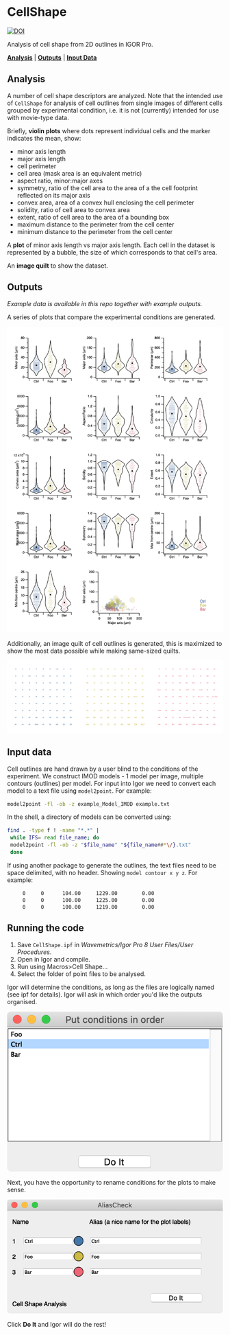 # CellShape

[![DOI](https://zenodo.org/badge/202709292.svg)](https://zenodo.org/badge/latestdoi/202709292)

Analysis of cell shape from 2D outlines in IGOR Pro.

[**Analysis**](#analysis) | [**Outputs**](#outputs) | [**Input Data**](#input-data)

## Analysis

A number of cell shape descriptors are analyzed.
Note that the intended use of `CellShape` for analysis of cell outlines from single images of different cells grouped by experimental condition, i.e. it is not (currently) intended for use with movie-type data.

Briefly, **violin plots** where dots represent individual cells and the marker indicates the mean, show:

- minor axis length
- major axis length
- cell perimeter
- cell area (mask area is an equivalent metric)
- aspect ratio, minor:major axes
- symmetry, ratio of the cell area to the area of a the cell footprint reflected on its major axis
- convex area, area of a convex hull enclosing the cell perimeter
- solidity, ratio of cell area to convex area
- extent, ratio of cell area to the area of a bounding box
- maximum distance to the perimeter from the cell center
- minimum distance to the perimeter from the cell center

A **plot** of minor axis length vs major axis length.
Each cell in the dataset is represented by a bubble, the size of which corresponds to that cell's area.

An **image quilt** to show the dataset.

## Outputs

*Example data is available in this repo together with example outputs.*

A series of plots that compare the experimental conditions are generated.

![img](img/output1.png?raw=true "image")

Additionally, an image quilt of cell outlines is generated, this is maximized to show the most data possible while making same-sized quilts.

![img](img/output2.png?raw=true "image")

## Input data

Cell outlines are hand drawn by a user blind to the conditions of the experiment.
We construct IMOD models - 1 model per image, multiple contours (outlines) per model.
For input into Igor we need to convert each model to a text file using `model2point`.
For example:

```bash
model2point -fl -ob -z example_Model_IMOD example.txt
```

In the shell, a directory of models can be converted using:

```bash
find . -type f ! -name "*.*" |
 while IFS= read file_name; do
 model2point -fl -ob -z "$file_name" "${file_name##*\/}.txt"
 done
```

If using another package to generate the outlines, the text files need to be space delimited, with no header.
Showing `model contour x y z`.
For example:

```
     0     0      104.00     1229.00        0.00
     0     0      100.00     1225.00        0.00
     0     0      100.00     1219.00        0.00
```

## Running the code

1. Save `CellShape.ipf` in *Wavemetrics/Igor Pro 8 User Files/User Procedures*.
2. Open in Igor and compile.
3. Run using Macros>Cell Shape...
4. Select the folder of point files to be analysed.

Igor will determine the conditions, as long as the files are logically named (see ipf for details).
Igor will ask in which order you'd like the outputs organised.

![img](img/inOrder.png?raw=true "image")

Next, you have the opportunity to rename conditions for the plots to make sense.

![img](img/aliasCheck.png?raw=true "image")

Click **Do It** and Igor will do the rest!